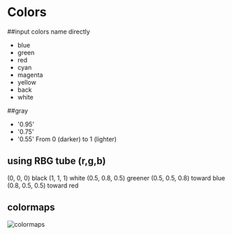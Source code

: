 # Colors
##input colors name directly
- blue
- green
- red
- cyan
- magenta
- yellow
- back
- white

##gray 
- '0.95' 
- '0.75'
- '0.55' 
From 0 (darker) to 1 (lighter)

## using RBG tube (r,g,b)
(0, 0, 0) black
(1, 1, 1) white
(0.5, 0.8, 0.5) greener
(0.5, 0.5, 0.8) toward blue
(0.8, 0.5, 0.5) toward red

## colormaps
![colormaps]()

